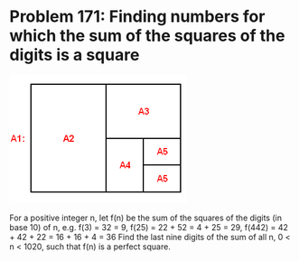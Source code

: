 # Problem 171: Finding numbers for which the sum of the squares of the digits is a square

![problem](problem.gif)

For a positive integer n, let f(n) be the sum of the squares of the
digits (in base 10) of n, e.g. f(3) = 32 = 9, f(25) = 22 + 52 = 4 + 25 =
29, f(442) = 42 + 42 + 22 = 16 + 16 + 4 = 36 Find the last nine digits
of the sum of all n, 0 &lt; n &lt; 1020, such that f(n) is a perfect
square.